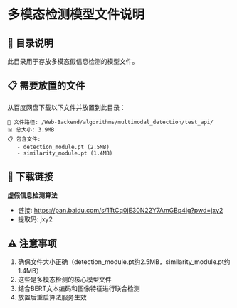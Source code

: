 # 多模态检测模型文件说明

## 📁 目录说明
此目录用于存放多模态假信息检测的模型文件。

## 📋 需要放置的文件
从百度网盘下载以下文件并放置到此目录：

```
📁 文件路径: /Web-Backend/algorithms/multimodal_detection/test_api/
📊 总大小: 3.9MB
📋 包含文件:
   - detection_module.pt (2.5MB)
   - similarity_module.pt (1.4MB)
```

## 🔗 下载链接
**虚假信息检测算法** 
- 链接: https://pan.baidu.com/s/1TtCq0jE30N22Y7AmGBp4ig?pwd=jxy2 
- 提取码: jxy2

## ⚠️ 注意事项
1. 确保文件大小正确（detection_module.pt约2.5MB，similarity_module.pt约1.4MB）
2. 这些是多模态检测的核心模型文件
3. 结合BERT文本编码和图像特征进行联合检测
4. 放置后重启算法服务生效
